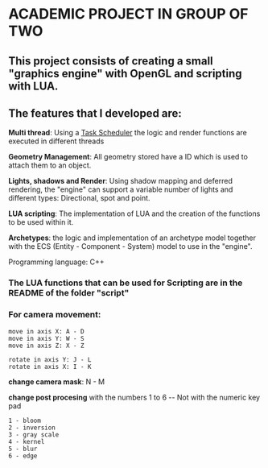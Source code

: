 # ACADEMIC PROJECT IN GROUP OF TWO

## This project consists of creating a small "graphics engine" with OpenGL and scripting with LUA.

## The features that I developed are:

**Multi thread**: Using a [Task Scheduler](https://github.com/pplux/px) the logic and render functions are executed in different threads

**Geometry Management**: All geometry stored have a ID which is used to attach them to an object.

**Lights, shadows and Render**: Using shadow mapping and deferred rendering, the "engine" can support a variable number of lights and different types: Directional, spot and point.

**LUA scripting**: The implementation of LUA and the creation of the functions to be used within it.

**Archetypes**: the logic and implementation of an archetype model together with the ECS (Entity - Component - System) model to use in the "engine".

Programming language: C++

### The LUA functions that can be used for Scripting are in the README of the folder "script"

### For camera movement:

	move in axis X: A - D
	move in axis Y: W - S
	move in axis Z: X - Z

	rotate in axis Y: J - L
	rotate in axis X: I - K

**change camera mask**: N - M

**change post procesing** with the numbers 1 to 6 -- Not with the numeric key pad

	1 - bloom
	2 - inversion
	3 - gray scale
	4 - kernel
	5 - blur
	6 - edge

